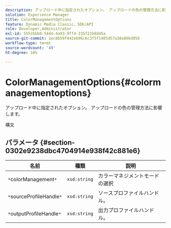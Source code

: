 ```yaml
---
description: アップロード中に指定されたオプション。 アップロードの色の管理方法に影響します。
solution: Experience Manager
title: ColorManagementOptions
feature: Dynamic Media Classic、SDK/API
role: Developer,Administrator
exl-id: 55535bb0-544d-4a93-9ff4-235f22b8d45a
source-git-commit: 1ec8b59f442eb96c6c3f5f1405d57a38a86bd056
workflow-type: tm+mt
source-wordcount: '49'
ht-degree: 10%

---
```


# ColorManagementOptions{#colormanagementoptions}

アップロード中に指定されたオプション。 アップロードの色の管理方法に影響します。

構文

## パラメータ {#section-0302e9238dbc4704914e938f42c881e6}

| 名前 | 種類 | 説明 |
|---|---|---|
| `*`colorManagement`*` | `xsd:string` | カラーマネジメントモードの選択 |
| `*`sourceProfileHandle`*` | `xsd:string` | ソースプロファイルハンドル。 |
| `*`outputProfileHandle`*` | `xsd:string` | 出力プロファイルハンドル。 |
